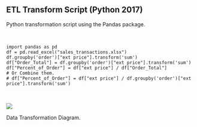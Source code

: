 ##  ETL Transform Script (Python 2017)

Python transformation script using the Pandas package.

<br>

<!-- Attempt 1.
```
import pandas as pd

df = pd.read_excel("sales_transactions.xlsx")

df.groupby('order')["ext price"].sum()

# order
# 10001     576.12
# 10005    8185.49
# 10006    3724.49
# Name: ext price, dtype: float64

order_total = df.groupby('order')["ext price"].sum().rename("Order_Total").reset_index()

df_1 = df.merge(order_total)

df_1["Percent_of_Order"] = df_1["ext price"] / df_1["Order_Total"]
```
Attempt 2.
-->

```
import pandas as pd
df = pd.read_excel("sales_transactions.xlsx")
df.groupby('order')["ext price"].transform('sum')
df["Order_Total"] = df.groupby('order')["ext price"].transform('sum')
df["Percent_of_Order"] = df["ext price"] / df["Order_Total"]
# Or Combine them.
# df["Percent_of_Order"] = df["ext price"] / df.groupby('order')["ext price"].transform('sum')
```

<!-- log:
```
0      576.12
1      576.12
2      576.12
3     8185.49
4     8185.49
5     8185.49
6     8185.49
7     8185.49
8     3724.49
9     3724.49
10    3724.49
11    3724.49
dtype: float64
``` -->

<br>

![](resources/images/data/transform-example.png) <!-- .element width="50%" -->

<p>
<span>
Data Transformation Diagram.
</span><!-- .element: class="caption" -->
</p><!-- .element: class="caption-wrapper" -->
